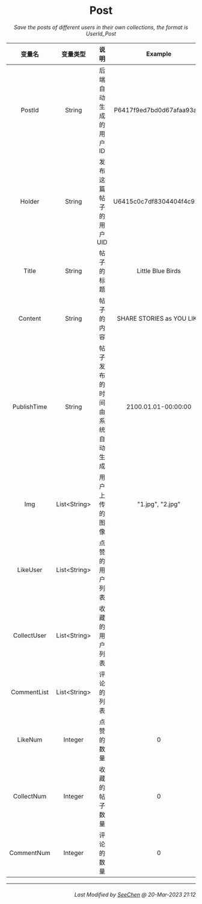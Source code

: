 <div align = "center">

# Post

*Save the posts of different users in their own collections, the format is UserId_Post*

|变量名|变量类型|说明|Example|
|:---:|:---:|:---:|:---:|
|PostId|String|后端自动生成的用户 ID|P6417f9ed7bd0d67afaa93aea|
|Holder|String|发布这篇帖子的用户 UID|U6415c0c7df8304404f4c91ef|
|Title|String|帖子的标题|Little Blue Birds|
|Content|String|帖子的内容|SHARE STORIES as YOU LIKE|
|PublishTime|String|帖子发布的时间 由系统自动生成|2100.01.01-00:00:00|
|Img|List\<String\>|用户上传的图像|"1.jpg", "2.jpg"|
|LikeUser|List\<String\>|点赞的用户列表||
|CollectUser|List\<String\>|收藏的用户列表||
|CommentList|List\<String\>|评论的列表||
|LikeNum|Integer|点赞的数量|0|
|CollectNum|Integer|收藏的帖子数量|0|
|CommentNum|Integer|评论的数量|0|

</div>

---
<div align="right">

###### *Last Modified by [SeeChen](https://github.com/SeeChen/) @ 20-Mar-2023 21:12*
</div>